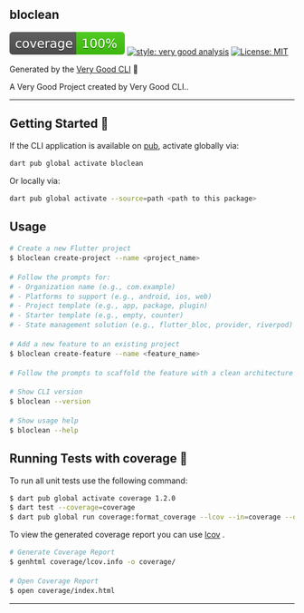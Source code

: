 ## bloclean

![coverage][coverage_badge]
[![style: very good analysis][very_good_analysis_badge]][very_good_analysis_link]
[![License: MIT][license_badge]][license_link]

Generated by the [Very Good CLI][very_good_cli_link] 🤖

A Very Good Project created by Very Good CLI..

---

## Getting Started 🚀

If the CLI application is available on [pub](https://pub.dev), activate globally via:

```sh
dart pub global activate bloclean
```

Or locally via:

```sh
dart pub global activate --source=path <path to this package>
```

## Usage

```sh
# Create a new Flutter project
$ bloclean create-project --name <project_name>

# Follow the prompts for:
# - Organization name (e.g., com.example)
# - Platforms to support (e.g., android, ios, web)
# - Project template (e.g., app, package, plugin)
# - Starter template (e.g., empty, counter)
# - State management solution (e.g., flutter_bloc, provider, riverpod)

# Add a new feature to an existing project
$ bloclean create-feature --name <feature_name>

# Follow the prompts to scaffold the feature with a clean architecture folder structure.

# Show CLI version
$ bloclean --version

# Show usage help
$ bloclean --help
```

## Running Tests with coverage 🧪

To run all unit tests use the following command:

```sh
$ dart pub global activate coverage 1.2.0
$ dart test --coverage=coverage
$ dart pub global run coverage:format_coverage --lcov --in=coverage --out=coverage/lcov.info
```

To view the generated coverage report you can use [lcov](https://github.com/linux-test-project/lcov)
.

```sh
# Generate Coverage Report
$ genhtml coverage/lcov.info -o coverage/

# Open Coverage Report
$ open coverage/index.html
```

---

[coverage_badge]: coverage_badge.svg
[license_badge]: https://img.shields.io/badge/license-MIT-blue.svg
[license_link]: https://opensource.org/licenses/MIT
[very_good_analysis_badge]: https://img.shields.io/badge/style-very_good_analysis-B22C89.svg
[very_good_analysis_link]: https://pub.dev/packages/very_good_analysis
[very_good_cli_link]: https://github.com/VeryGoodOpenSource/very_good_cli